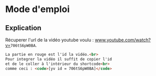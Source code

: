 # Mode d'emploi

## Explication

Récuperer l'url de la vidéo youtube voulu :
www.youtube.com/watch?v=<code>706tS6pW0BA</code>.
``` html
La partie en rouge est l'id la vidéo.<br>
Pour integrer la vidéo il suffit de copier l'id
et de le coller à l'intérieur du shortcode<br>
comme ceci : <code>[yv id = 706tS6pW0BA]</code>
```
</li>
